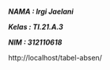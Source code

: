 **_<p>NAMA : Irgi Jaelani</p>_**
**_<p>Kelas : TI.21.A.3</p>_**
**_<p>NIM : 312110618</p>_**

http://localhost/tabel-absen/
